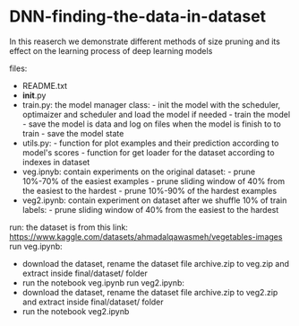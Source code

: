 # DNN-finding-the-data-in-dataset
In this reaserch we demonstrate different methods of size pruning and its effect on the learning process of deep learning models


files: 
 - README.txt
 - __init__.py
 - train.py: 
 	the model manager class:
 		- init the model with the scheduler, optimaizer and scheduler and load the model if needed
 		- train the model
 		- save the model is data and log on files when the model is finish to to train
 		- save the model state
 - utils.py:
 	   - function for plot examples and their prediction according to model's scores
 	   - function for get loader for the dataset according to indexes in dataset
 - veg.ipnyb:
 	   contain experiments on the original dataset:
 	   	- prune 10%-70% of the easiest examples
 	   	- prune sliding window of 40% from the easiest to the hardest
 	   	- prune 10%-90% of the hardest examples
 - veg2.ipynb:
 		contain experiment on dataset after we shuffle 10% of train labels:
 		- prune sliding window of 40% from the easiest to the hardest

run:
the dataset is from this link: https://www.kaggle.com/datasets/ahmadalqawasmeh/vegetables-images 
run veg.ipynb: 
 - download the dataset, rename the dataset file archive.zip to veg.zip and extract inside final/dataset/ folder 
 - run the notebook veg.ipynb
run veg2.ipynb:
 - download the dataset, rename the dataset file archive.zip to veg2.zip and extract inside final/dataset/ folder 
 - run the notebook veg2.ipynb

